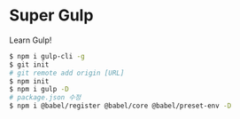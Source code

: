 # Super Gulp

Learn Gulp!

```bash
$ npm i gulp-cli -g
$ git init
# git remote add origin [URL]
$ npm init
$ npm i gulp -D
# package.json 수정
$ npm i @babel/register @babel/core @babel/preset-env -D
```

